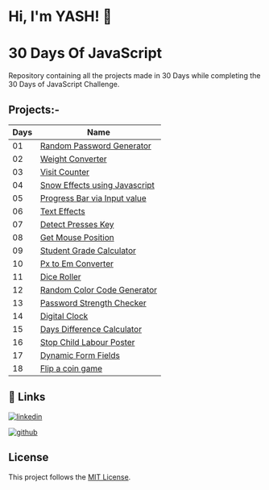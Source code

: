 # Hi, I'm YASH! 👋

# 30 Days Of JavaScript 

Repository containing all the projects made in 30 Days while completing the 30 Days of JavaScript Challenge.
## Projects:-

| Days  | Name                                                                   |
| ----------------- | ------------------------------------------------------------------ |
|01|[Random Password Generator](https://knight070409.github.io/30Days-Of-JavaScript/Day%2001%20-%20Random%20Password%20Generator/) |
|02|[Weight Converter](https://knight070409.github.io/30Days-Of-JavaScript/Day%2002%20-%20Weight%20Converter/)|
|03|[Visit Counter](https://knight070409.github.io/30Days-Of-JavaScript/Day%2003%20-%20Visit%20Counter/)|
|04|[Snow Effects using Javascript](https://knight070409.github.io/30Days-Of-JavaScript/Day%2004%20-%20Snow%20Effects%20using%20Javascript/)|
|05|[Progress Bar via Input value](https://knight070409.github.io/30Days-Of-JavaScript/Day%2005%20-%20Progress%20Bar%20via%20Input%20value/)|
|06|[Text Effects](https://knight070409.github.io/30Days-Of-JavaScript/Day%2006%20-%20Text%20Effects/)|
|07|[Detect Presses Key](https://knight070409.github.io/30Days-Of-JavaScript/Day%2007%20-%20Detect%20Presses%20Key/)|
|08|[Get Mouse Position](https://knight070409.github.io/30Days-Of-JavaScript/Day%2008%20-%20Mouse%20Position/)|
|09|[Student Grade Calculator](https://knight070409.github.io/30Days-Of-JavaScript/Day%2009%20-%20Student%20Grade%20Calculator/)|
|10|[Px to Em Converter](https://knight070409.github.io/30Days-Of-JavaScript/Day%2010%20-%20Converter%20Px%20to%20Em/)|
|11|[Dice Roller](https://knight070409.github.io/30Days-Of-JavaScript/Day%2011%20-%20Dice%20Roller/)|
|12|[Random Color Code Generator](https://knight070409.github.io/30Days-Of-JavaScript/Day%2012%20-%20Random%20color%20code%20generator/)|
|13|[Password Strength Checker](https://knight070409.github.io/30Days-Of-JavaScript/Day%2013%20-%20Password%20Strength%20Checker/)|
|14|[Digital Clock](https://knight070409.github.io/30Days-Of-JavaScript/Day%2014%20-%20Digital%20Clock/)|
|15|[Days Difference Calculator](https://knight070409.github.io/30Days-Of-JavaScript/Day%2015%20-%20Days%20Difference%20Calculator/)|
|16|[Stop Child Labour Poster](https://knight070409.github.io/30Days-Of-JavaScript/Day%2016%20-%20Stop%20Child%20Labour%20Poster/)|
|17|[Dynamic Form Fields](https://knight070409.github.io/30Days-Of-JavaScript/Day%2017%20-%20Dynamic%20Form%20Fields/)|
|18|[Flip a coin game](https://knight070409.github.io/30Days-Of-JavaScript/Day%2018%20-%20Flip%20a%20Coin/)|




## 🔗 Links

[![linkedin](https://img.shields.io/badge/linkedin-0A66C2?style=for-the-badge&logo=linkedin&logoColor=white)](https://in.linkedin.com/in/yash-pal-34144a21b?trk=people-guest_people_search-card)

[![github](https://camo.githubusercontent.com/b2d1ae072c968dbeaf2232f0e1071ae5a7b218b11caec1ae5c69c10ef370a3cc/68747470733a2f2f696d672e736869656c64732e696f2f62616467652f6769746875622d2532333234323932652e7376673f267374796c653d666f722d7468652d6261646765266c6f676f3d676974687562266c6f676f436f6c6f723d7768697465)](https://github.com/knight070409)
## License

This project follows the [MIT License](https://github.com/knight070409/30Days-Of-Javascript/blob/main/LICENSE).
